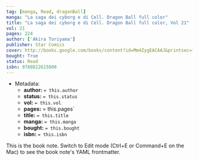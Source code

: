 ```yaml
---
tag: [manga, Read, dragonBall]
manga: "La saga dei cyborg e di Cell. Dragon Ball full color"
title: "La saga dei cyborg e di Cell. Dragon Ball full color, Vol 21"
vol: 21
pages: 224
author: ['Akira Toriyama']
publisher: Star Comics
cover: http://books.google.com/books/content?id=Mm4ZygEACAAJ&printsec=frontcover&img=1&zoom=1&source=gbs_api
bought: True
status: Read
isbn: 9788822615800
---
```


- Metadata:
    - **author:** `= this.author`
    - **status:** `= this.status`
    - **vol:** `= this.vol`
    - **pages:** = this.pages`
    - **title:** `= this.title`
    - **manga:** `= this.manga`
    - **bought:** `= this.bought`
    - **isbn:** `= this.isbn`


This is the book note. Switch to Edit mode (Ctrl+E or Command+E on the Mac) to see the book note's YAML frontmatter.